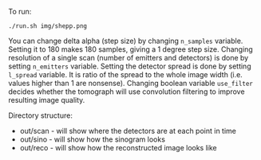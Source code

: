 
To run:
```
./run.sh img/shepp.png
```

You can change delta alpha (step size) by changing `n_samples` variable. Setting it to
180 makes 180 samples, giving a 1 degree step size. Changing resolution of a single
scan (number of emitters and detectors) is done by setting `n_emitters` variable.
Setting the detector spread is done by setting `l_spread` variable. It is ratio of the 
spread to the whole image width (i.e. values higher than 1 are nonsense).
Changing boolean variable `use_filter` decides whether the tomograph will use convolution
filtering to improve resulting image quality.

Directory structure:
- out/scan - will show where the detectors are at each point in time
- out/sino - will show how the sinogram looks
- out/reco - will show how the reconstructed image looks like
